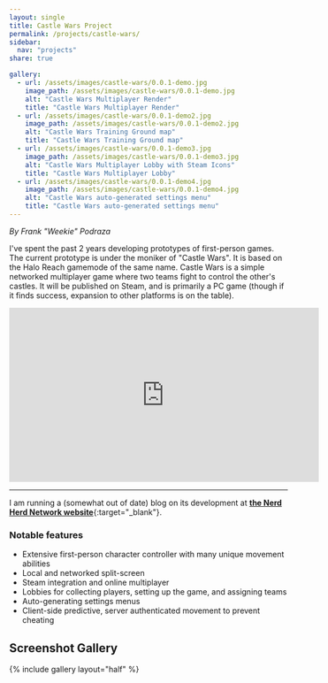 ```yaml
---
layout: single
title: Castle Wars Project
permalink: /projects/castle-wars/
sidebar:
  nav: "projects"
share: true

gallery:
  - url: /assets/images/castle-wars/0.0.1-demo.jpg
    image_path: /assets/images/castle-wars/0.0.1-demo.jpg
    alt: "Castle Wars Multiplayer Render"
    title: "Castle Wars Multiplayer Render"
  - url: /assets/images/castle-wars/0.0.1-demo2.jpg
    image_path: /assets/images/castle-wars/0.0.1-demo2.jpg
    alt: "Castle Wars Training Ground map"
    title: "Castle Wars Training Ground map"
  - url: /assets/images/castle-wars/0.0.1-demo3.jpg
    image_path: /assets/images/castle-wars/0.0.1-demo3.jpg
    alt: "Castle Wars Multiplayer Lobby with Steam Icons"
    title: "Castle Wars Multiplayer Lobby"
  - url: /assets/images/castle-wars/0.0.1-demo4.jpg
    image_path: /assets/images/castle-wars/0.0.1-demo4.jpg
    alt: "Castle Wars auto-generated settings menu"
    title: "Castle Wars auto-generated settings menu"
---
```


_By Frank "Weekie" Podraza_

I've spent the past 2 years developing prototypes of first-person games. The current prototype is under the moniker of "Castle Wars". It is based on the Halo Reach gamemode of the same name. Castle Wars is a simple networked multiplayer game where two teams fight to control the other's castles. It will be published on Steam, and is primarily a PC game (though if it finds success, expansion to other platforms is on the table).

<iframe width="560" height="315" src="https://www.youtube.com/embed/videoseries?si=muBRuTV5VrMVnUed&amp;list=PLMQOp_clEoIvpAsdC6uXolmDoaQtEhrOE" title="YouTube video player" frameborder="0" allow="accelerometer; autoplay; clipboard-write; encrypted-media; gyroscope; picture-in-picture; web-share" allowfullscreen></iframe>

---

I am running a (somewhat out of date) blog on its development at [**the Nerd Herd Network website**](https://www.nerdherd.network/castle-wars/){:target="_blank"}.

### Notable features
- Extensive first-person character controller with many unique movement abilities
- Local and networked split-screen
- Steam integration and online multiplayer
- Lobbies for collecting players, setting up the game, and assigning teams
- Auto-generating settings menus 
- Client-side predictive, server authenticated movement to prevent cheating

## Screenshot Gallery
{% include gallery layout="half" %}